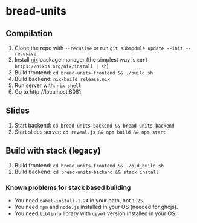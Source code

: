 # bread-units

## Compilation

1. Clone the repo with `--recusive` or run `git submodule update --init --recusive`
1. Install [nix](https://nixos.org/nix/) package manager (the simplest way is `curl https://nixos.org/nix/install | sh`)
1. Build frontend: `cd bread-units-frontend && ./build.sh`
1. Build backend: `nix-build release.nix`
1. Run server with: `nix-shell`
1. Go to http://localhost:8081

## Slides

1. Start backend: `cd bread-units-backend && bread-units-backend`
2. Start slides server: `cd reveal.js && npm build && npm start`

## Build with stack (legacy)

1. Build frontend: `cd bread-units-frontend && ./old_build.sh`
2. Build backend: `cd bread-units-backend && stack install`

### Known problems for stack based building

* You need `cabal-install-1.24` in your path, not `1.25`.
* You need `npm` and `node.js` installed in your OS (needed for ghcjs).
* You need `libtinfo` library with `devel` version installed in your OS.
